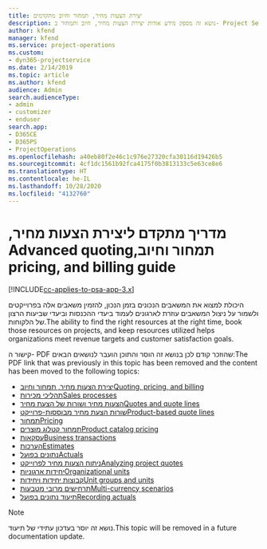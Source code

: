```yaml
---
title: יצירת הצעות מחיר, תמחור וחיוב מתקדמים
description: נושא זה מספק מידע אודות יצירת הצעות מחיר, חיוב ותמחור ב- Project Service Automation.
author: kfend
manager: kfend
ms.service: project-operations
ms.custom:
- dyn365-projectservice
ms.date: 2/14/2019
ms.topic: article
ms.author: kfend
audience: Admin
search.audienceType:
- admin
- customizer
- enduser
search.app:
- D365CE
- D365PS
- ProjectOperations
ms.openlocfilehash: a40eb80f2e46c1c976e27320cfa30116d19426b5
ms.sourcegitcommit: 4cf1dc1561b92fca4175f0b3813133c5e63ce8e6
ms.translationtype: HT
ms.contentlocale: he-IL
ms.lasthandoff: 10/28/2020
ms.locfileid: "4132760"
---
```

# <a name="advanced-quoting-pricing-and-billing-guide"></a><span data-ttu-id="ada3a-103">‏‫מדריך מתקדם ליצירת הצעות מחיר, תמחור וחיוב</span><span class="sxs-lookup"><span data-stu-id="ada3a-103">Advanced quoting, pricing, and billing guide</span></span>

[!INCLUDE[cc-applies-to-psa-app-3.x](../../includes/cc-applies-to-psa-app-3x.md)]

<span data-ttu-id="ada3a-104">היכולת למצוא את המשאבים הנכונים בזמן הנכון, להזמין משאבים אלה בפרוייקטים ולשמור על ניצול המשאבים עוזרת לארגונים לעמוד ביעדי ההכנסות וביעדי שביעות הרצון של הלקוחות.</span><span class="sxs-lookup"><span data-stu-id="ada3a-104">The ability to find the right resources at the right time, book those resources on projects, and keep resources utilized helps organizations meet revenue targets and customer satisfaction goals.</span></span> 

<span data-ttu-id="ada3a-105">קישור ה- PDF שהוזכר קודם לכן בנושא זה הוסר והתוכן הועבר לנושאים הבאים:</span><span class="sxs-lookup"><span data-stu-id="ada3a-105">The PDF link that was previously in this topic has been removed and the content has been moved to the following topics:</span></span>

- [<span data-ttu-id="ada3a-106">יצירת הצעות מחיר, תמחור וחיוב</span><span class="sxs-lookup"><span data-stu-id="ada3a-106">Quoting, pricing, and billing</span></span>](../quote-bill-price.md)
- [<span data-ttu-id="ada3a-107">תהליכי מכירות</span><span class="sxs-lookup"><span data-stu-id="ada3a-107">Sales processes</span></span>](../basic-sales-process.md)
- [<span data-ttu-id="ada3a-108">הצעות מחיר ושורות של הצעת מחיר</span><span class="sxs-lookup"><span data-stu-id="ada3a-108">Quotes and quote lines</span></span>](../basic-quote-lines.md)
- [<span data-ttu-id="ada3a-109">שורות הצעת מחיר מבוססות-פרוייקט</span><span class="sxs-lookup"><span data-stu-id="ada3a-109">Product-based quote lines</span></span>](../product-based-quote-lines.md)
- [<span data-ttu-id="ada3a-110">תמחור</span><span class="sxs-lookup"><span data-stu-id="ada3a-110">Pricing</span></span>](../basic-pricing.md)
- [<span data-ttu-id="ada3a-111">תמחור קטלוג מוצרים</span><span class="sxs-lookup"><span data-stu-id="ada3a-111">Product catalog pricing</span></span>](../product-catalog-pricing.md)
- [<span data-ttu-id="ada3a-112">עסקאות</span><span class="sxs-lookup"><span data-stu-id="ada3a-112">Business transactions</span></span>](../basic-business-transactions.md)
- [<span data-ttu-id="ada3a-113">הערכות</span><span class="sxs-lookup"><span data-stu-id="ada3a-113">Estimates</span></span>](../estimates.md)
- [<span data-ttu-id="ada3a-114">נתונים בפועל</span><span class="sxs-lookup"><span data-stu-id="ada3a-114">Actuals</span></span>](../actuals.md)
- [<span data-ttu-id="ada3a-115">ניתוח הצעות מחיר לפרוייקט</span><span class="sxs-lookup"><span data-stu-id="ada3a-115">Analyzing project quotes</span></span>](../basic-analyzing-quotes.md)
- [<span data-ttu-id="ada3a-116">יחידות ארגוניות</span><span class="sxs-lookup"><span data-stu-id="ada3a-116">Organizational units</span></span>](../advanced-organizational.md)
- [<span data-ttu-id="ada3a-117">קבוצות יחידות ויחידות</span><span class="sxs-lookup"><span data-stu-id="ada3a-117">Unit groups and units</span></span>](../advanced-units.md)
- [<span data-ttu-id="ada3a-118">תרחישים מרובי מטבעות</span><span class="sxs-lookup"><span data-stu-id="ada3a-118">Multi-currency scenarios</span></span>](../advanced-currency.md)
- [<span data-ttu-id="ada3a-119">תיעוד נתונים בפועל</span><span class="sxs-lookup"><span data-stu-id="ada3a-119">Recording actuals</span></span>](../advanced-actuals.md)

> [!NOTE]
> <span data-ttu-id="ada3a-120">נושא זה יוסר בעדכון עתידי של תיעוד.</span><span class="sxs-lookup"><span data-stu-id="ada3a-120">This topic will be removed in a future documentation update.</span></span> 
